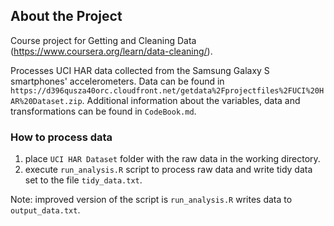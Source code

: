 ## About the Project

Course project for Getting and Cleaning Data (https://www.coursera.org/learn/data-cleaning/).

Processes UCI HAR data collected from the Samsung Galaxy S smartphones' accelerometers.
Data can be found in `https://d396qusza40orc.cloudfront.net/getdata%2Fprojectfiles%2FUCI%20HAR%20Dataset.zip`.
Additional information about the variables, data and transformations can be found in `CodeBook.md`.

### How to process data

1. place `UCI HAR Dataset` folder with the raw data in the working directory.
2. execute `run_analysis.R` script to process raw data and write tidy data set to the file `tidy_data.txt`.

Note: improved version of the script is `run_analysis.R` writes data to `output_data.txt`.
